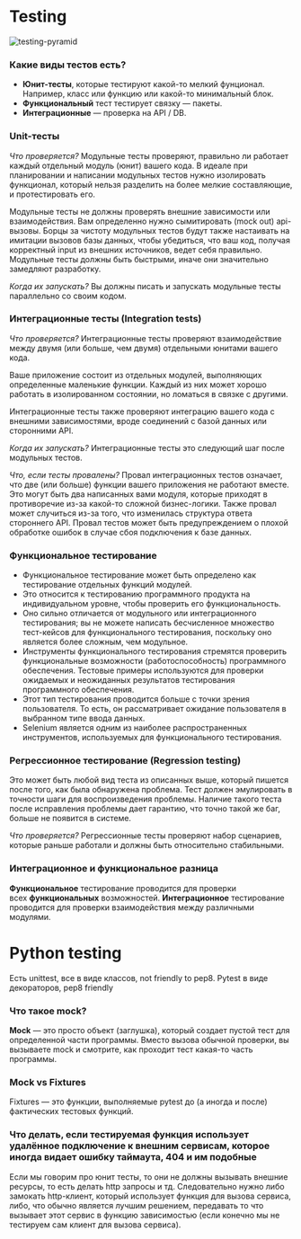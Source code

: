 # Testing
![testing-pyramid](testing-pyramid.png)

### Какие виды тестов есть?

- **Юнит-тесты**, которые тестируют какой-то мелкий фунционал. Например, класс или функцию или какой-то минимальный блок. 
- **Функциональный** тест тестирует связку — пакеты. 
- **Интеграционные** — проверка на API / DB.

### Unit-тесты

*Что проверяется?* Модульные тесты проверяют, правильно ли работает каждый отдельный модуль (юнит) вашего кода. В идеале при планировании и написании модульных тестов нужно изолировать функционал, который нельзя разделить на более мелкие составляющие, и протестировать его.

Модульные тесты не должны проверять внешние зависимости или взаимодействия. Вам определенно нужно сымитировать (mock out) api-вызовы. Борцы за чистоту модульных тестов будут также настаивать на имитации вызовов базы данных, чтобы убедиться, что ваш код, получая корректный input из внешних источников, ведет себя правильно. Модульные тесты должны быть быстрыми, иначе они значительно замедляют разработку.

*Когда их запускать?* Вы должны писать и запускать модульные тесты параллельно со своим кодом.

### Интеграционные тесты (Integration tests)

*Что проверяется?* Интеграционные тесты проверяют взаимодействие между двумя (или больше, чем двумя) отдельными юнитами вашего кода.

Ваше приложение состоит из отдельных модулей, выполняющих определенные маленькие функции. Каждый из них может хорошо работать в изолированном состоянии, но ломаться в связке с другими.

Интеграционные тесты также проверяют интеграцию вашего кода с внешними зависимостями, вроде соединений с базой данных или сторонними API.

*Когда их запускать?* Интеграционные тесты это следующий шаг после модульных тестов.

*Что, если тесты провалены?* Провал интеграционных тестов означает, что две (или больше) функции вашего приложения не работают вместе. Это могут быть два написанных вами модуля, которые приходят в противоречие из-за какой-то сложной бизнес-логики. Также провал может случиться из-за того, что изменилась структура ответа стороннего API. Провал тестов может быть предупреждением о плохой обработке ошибок в случае сбоя подключения к базе данных.

### Функциональное тестирование

- Функциональное тестирование может быть определено как тестирование отдельных функций модулей.
- Это относится к тестированию программного продукта на индивидуальном уровне, чтобы проверить его функциональность.
- Оно сильно отличается от модульного или интеграционного тестирования; вы не можете написать бесчисленное множество тест-кейсов для функционального тестирования, поскольку оно является более сложным, чем модульное.
- Инструменты функционального тестирования стремятся проверить функциональные возможности (работоспособность) программного обеспечения. Тестовые примеры используются для проверки ожидаемых и неожиданных результатов тестирования программного обеспечения.
- Этот тип тестирования проводится больше с точки зрения пользователя. То есть, он рассматривает ожидание пользователя в выбранном типе ввода данных.
- Selenium является одним из наиболее распространенных инструментов, используемых для функционального тестирования.

### Регрессионное тестирование (Regression testing)

Это может быть любой вид теста из описанных выше, который пишется после того, как была обнаружена проблема. Тест должен эмулировать в точности шаги для воспроизведения проблемы. Наличие такого теста после исправления проблемы дает гарантию, что точно такой же баг, больше не появится в системе.

*Что проверяется?* Регрессионные тесты проверяют набор сценариев, которые раньше работали и должны быть относительно стабильными.

### Интеграционное и функциональное разница

**Функциональное** тестирование проводится для проверки всех **функциональных** возможностей. **Интеграционное** тестирование проводится для проверки взаимодействия между различными модулями.

# Python testing

Есть unittest, все в виде классов, not friendly to pep8.
Pytest в виде декораторов, pep8 friendly

### Что такое mock?

**Mock** — это просто объект (заглушка), который создает пустой тест для определенной части программы. Вместо вызова обычной проверки, вы вызываете mock и смотрите, как проходит тест какая-то часть программы.

### Mock vs Fixtures

Fixtures — это функции, выполняемые pytest до (а иногда и после) фактических тестовых функций.

### Что делать, если тестируемая функция использует удалённое подключение к внешним сервисам, которое иногда видает ошибку таймаута, 404 и им подобные

Если мы говорим про юнит тесты, то они не должны вызывать внешние ресурсы, то есть делать http запросы и тд. Следовательно нужно либо замокать http-клиент, который использует функция для вызова сервиса, либо, что обычно является лучшим решением, передавать то что вызывает этот сервис в функцию зависимостью (если конечно мы не тестируем сам клиент для вызова сервиса).